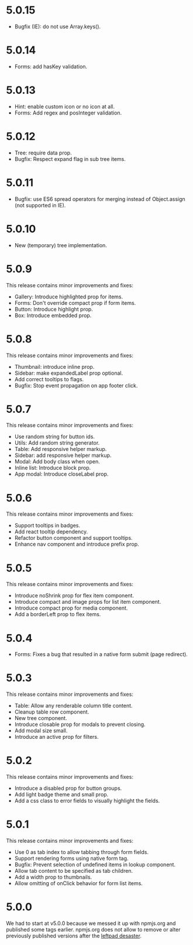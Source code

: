 # 5.0.15

* Bugfix (IE): do not use Array.keys().

# 5.0.14

* Forms: add hasKey validation.

# 5.0.13

* Hint: enable custom icon or no icon at all.
* Forms: Add regex and posInteger validation.

# 5.0.12

* Tree: require data prop.
* Bugfix: Respect expand flag in sub tree items.

# 5.0.11

* Bugfix: use ES6 spread operators for merging instead of Object.assign (not supported in IE).

# 5.0.10

* New (temporary) tree implementation.

# 5.0.9

This release contains minor improvements and fixes:

* Gallery: Introduce highlighted prop for items.
* Forms: Don't override compact prop if form items.
* Button: Introduce highlight prop.
* Box: Introduce embedded prop.

# 5.0.8

This release contains minor improvements and fixes:

* Thumbnail: introduce inline prop.
* Sidebar: make expandedLabel prop optional.
* Add correct tooltips to flags.
* Bugfix: Stop event propagation on app footer click.

# 5.0.7

This release contains minor improvements and fixes:

* Use random string for button ids.
* Utils: Add random string generator.
* Table: Add responsive helper markup.
* Sidebar: add responsive helper markup.
* Modal: Add body class when open.
* Inline list: Introduce block prop.
* App modal: Introduce closeLabel prop.

# 5.0.6

This release contains minor improvements and fixes:

* Support tooltips in badges.
* Add react tooltip dependency.
* Refactor button component and support tooltips.
* Enhance nav component and introduce prefix prop.

# 5.0.5

This release contains minor improvements and fixes:

* Introduce noShrink prop for flex item component.
* Introduce compact and image props for list item component.
* Introduce compact prop for media component.
* Add a borderLeft prop to flex items.

# 5.0.4

* Forms: Fixes a bug that resulted in a native form submit (page redirect).

# 5.0.3

This release contains minor improvements and fixes:

* Table: Allow any renderable column title content.
* Cleanup table row component.
* New tree component.
* Introduce closable prop for modals to prevent closing.
* Add modal size small.
* Introduce an active prop for filters.

# 5.0.2

This release contains minor improvements and fixes:

* Introduce a disabled prop for button groups.
* Add light badge theme and small prop.
* Add a css class to error fields to visually highlight the fields.

# 5.0.1

This release contains minor improvements and fixes:

* Use 0 as tab index to allow tabbing through form fields.
* Support rendering forms using native form tag.
* Bugfix: Prevent selection of undefined items in lookup component.
* Allow tab content to be specified as tab children.
* Add a width prop to thumbnails.
* Allow omitting of onClick behavior for form list items.

# 5.0.0

We had to start at v5.0.0 because we messed it up with npmjs.org and published some tags earlier. npmjs.org does not allow to remove or alter previously published versions after the [leftpad desaster](http://www.theregister.co.uk/2016/03/23/npm_left_pad_chaos/).
